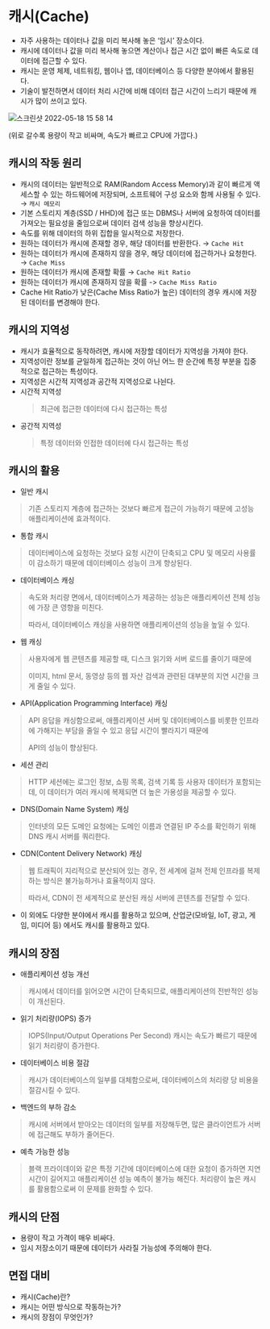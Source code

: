 # 캐시(Cache)

- 자주 사용하는 데이터나 값을 미리 복사해 놓은 ‘임시’ 장소이다.
- 캐시에 데이터나 값을 미리 복사해 놓으면 계산이나 접근 시간 없이 빠른 속도로 데이터에 접근할 수 있다.
- 캐시는 운영 체제, 네트워킹, 웹이나 앱, 데이터베이스 등 다양한 분야에서 활용된다.
- 기술이 발전하면서 데이터 처리 시간에 비해 데이터 접근 시간이 느리기 때문에 캐시가 많이 쓰이고 있다.
    
![스크린샷 2022-05-18 15 58 14](https://user-images.githubusercontent.com/75382687/169644171-16ab6ccc-26c8-4920-9ad7-ba27fe18445d.png)
    
(위로 갈수록 용량이 작고 비싸며, 속도가 빠르고 CPU에 가깝다.)

## 캐시의 작동 원리

- 캐시의 데이터는 일반적으로 RAM(Random Access Memory)과 같이 빠르게 액세스할 수 있는 하드웨어에 저장되며, 소프트웨어 구성 요소와 함께 사용될 수 있다. → `캐시 메모리` 
- 기본 스토리지 계층(SSD / HHD)에 접근 또는 DBMS나 서버에 요청하여 데이터를 가져오는 필요성을 줄임으로써 데이터 검색 성능을 향상시킨다.
- 속도를 위해 데이터의 하위 집합을 일시적으로 저장한다.
- 원하는 데이터가 캐시에 존재할 경우, 해당 데이터를 반환한다. → `Cache Hit`
- 원하는 데이터가 캐시에 존재하지 않을 경우, 해당 데이터에 접근하거나 요청한다. → `Cache Miss`
- 원하는 데이터가 캐시에 존재할 확률 → `Cache Hit Ratio`
- 원하는 데이터가 캐시에 존재하지 않을 확률 -> `Cache Miss Ratio`
- Cache Hit Ratio가 낮은(Cache Miss Ratio가 높은) 데이터의 경우 캐시에 저장된 데이터를 변경해야 한다.

## 캐시의 지역성

- 캐시가 효율적으로 동작하려면, 캐시에 저장할 데이터가 지역성을 가져야 한다.
- 지역성이란 정보를 균일하게 접근하는 것이 아닌 어느 한 순간에 특정 부분을 집중적으로 접근하는 특성이다.
- 지역성은 시간적 지역성과 공간적 지역성으로 나뉜다.
- 시간적 지역성
  > 최근에 접근한 데이터에 다시 접근하는 특성
- 공간적 지역성
  > 특정 데이터와 인접한 데이터에 다시 접근하는 특성

## 캐시의 활용

- 일반 캐시
> 기존 스토리지 계층에 접근하는 것보다 빠르게 접근이 가능하기 때문에 고성능 애플리케이션에 효과적이다.

- 통합 캐시
> 데이터베이스에 요청하는 것보다 요청 시간이 단축되고 CPU 및 메모리 사용률이 감소하기 때문에 데이터베이스 성능이 크게 향상된다.

- 데이터베이스 캐싱
> 속도와 처리량 면에서, 데이터베이스가 제공하는 성능은 애플리케이션 전체 성능에 가장 큰 영향을 미친다. 
> 
> 따라서, 데이터베이스 캐싱을 사용하면 애플리케이션의 성능을 높일 수 있다.

- 웹 캐싱
> 사용자에게 웹 콘텐츠를 제공할 때, 디스크 읽기와 서버 로드를 줄이기 때문에 
> 
> 이미지, html 문서, 동영상 등의 웹 자산 검색과 관련된 대부분의 지연 시간을 크게 줄일 수 있다.

- API(Application Programming Interface) 캐싱
> API 응답을 캐싱함으로써, 애플리케이션 서버 및 데이터베이스를 비롯한 인프라에 가해지는 부담을 줄일 수 있고 응답 시간이 빨라지기 때문에
> 
>  API의 성능이 향상된다.

- 세션 관리
> HTTP 세션에는 로그인 정보, 쇼핑 목록, 검색 기록 등 사용자 데이터가 포함되는데, 이 데이터가 여러 캐시에 복제되면 더 높은 가용성을 제공할 수 있다.

- DNS(Domain Name System) 캐싱
> 인터넷의 모든 도메인 요청에는 도메인 이름과 연결된 IP 주소를 확인하기 위해 DNS 캐시 서버를 쿼리한다.

- CDN(Content Delivery Network) 캐싱
> 웹 트래픽이 지리적으로 분산되어 있는 경우, 전 세계에 걸쳐 전체 인프라를 복제하는 방식은 불가능하거나 효율적이지 않다.
> 
> 따라서, CDN이 전 세계적으로 분산된 캐싱 서버에 콘텐츠를 전달할 수 있다.

- 이 외에도 다양한 분야에서 캐시를 활용하고 있으며, 산업군(모바일, IoT, 광고, 게임, 미디어 등) 에서도 캐시를 활용하고 있다.

## 캐시의 장점

- 애플리케이션 성능 개선
> 캐시에서 데이터를 읽어오면 시간이 단축되므로, 애플리케이션의 전반적인 성능이 개선된다.

- 읽기 처리량(IOPS) 증가
> IOPS(Input/Output Operations Per Second)
> 캐시는 속도가 빠르기 때문에 읽기 처리량이 증가한다.

- 데이터베이스 비용 절감
> 캐시가 데이터베이스의 일부를 대체함으로써, 데이터베이스의 처리량 당 비용을 절감시킬 수 있다.

- 백엔드의 부하 감소
> 캐시에 서버에서 받아오는 데이터의 일부를 저장해두면, 많은 클라이언트가 서버에 접근해도 부하가 줄어든다.

- 예측 가능한 성능
> 블랙 프라이데이와 같은 특정 기간에 데이터베이스에 대한 요청이 증가하면 지연시간이 길어지고 애플리케이션 성능 예측이 불가능 해진다.
> 처리량이 높은 캐시를 활용함으로써 이 문제를 완화할 수 있다.

## 캐시의 단점

- 용량이 작고 가격이 매우 비싸다.
- 임시 저장소이기 때문에 데이터가 사라질 가능성에 주의해야 한다.

## 면접 대비

- 캐시(Cache)란?
- 캐시는 어떤 방식으로 작동하는가?
- 캐시의 장점이 무엇인가?

